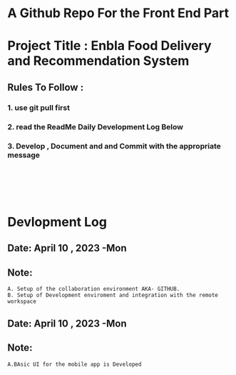 # A Github Repo For the Front End Part 

# Project Title : Enbla Food Delivery and Recommendation System

## Rules To Follow :

### 1. use <a>git pull</a> first
### 2. read the ReadMe Daily Development Log Below
### 3. Develop , Document and and Commit with the appropriate message


<br/>
<br/>
<br/>
<br/>

# Devlopment Log

## Date: April 10 , 2023 -Mon
## Note: 
    A. Setup of the collaboration environment AKA- GITHUB.
    B. Setup of Development enviroment and integration with the remote workspace


## Date: April 10 , 2023 -Mon
## Note: 
    A.BAsic UI for the mobile app is Developed

